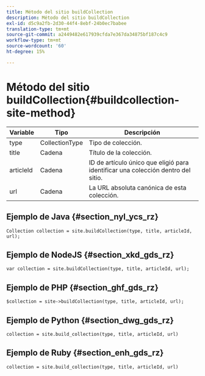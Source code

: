 ```yaml
---
title: Método del sitio buildCollection
description: Método del sitio buildCollection
exl-id: d5c9a2fb-2d30-44f4-8ebf-24b0ec7babee
translation-type: tm+mt
source-git-commit: a2449482e617939cfda7e367da34875bf187c4c9
workflow-type: tm+mt
source-wordcount: '60'
ht-degree: 15%

---
```


# Método del sitio buildCollection{#buildcollection-site-method}

| Variable | Tipo | Descripción |
|--- |--- |--- |
| type | CollectionType | Tipo de colección. |
| title | Cadena | Título de la colección. |
| articleId | Cadena | ID de artículo único que eligió para identificar una colección dentro del sitio. |
| url | Cadena | La URL absoluta canónica de esta colección. |

## Ejemplo de Java {#section_nyl_ycs_rz}

```
Collection collection = site.buildCollection(type, title, articleId, url); 
```

## Ejemplo de NodeJS {#section_xkd_gds_rz}

```
var collection = site.buildCollection(type, title, articleId, url); 
```

## Ejemplo de PHP {#section_ghf_gds_rz}

```
$collection = site->buildCollection(type, title, articleId, url); 
```

## Ejemplo de Python {#section_dwg_gds_rz}

```
collection = site.build_collection(type, title, articleId, url) 
```

## Ejemplo de Ruby {#section_enh_gds_rz}

```
collection = site.build_collection(type, title, articleId, url) 
```
